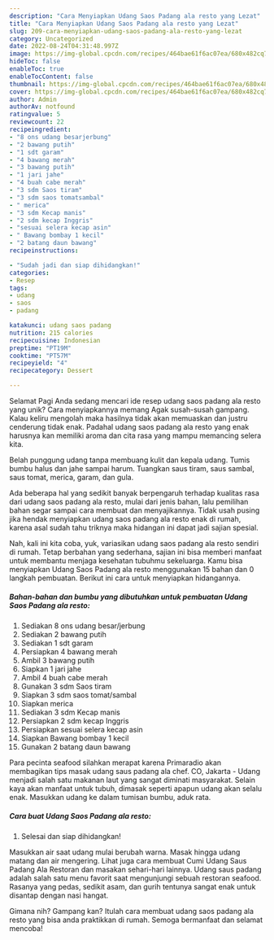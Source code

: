 ```yaml
---
description: "Cara Menyiapkan Udang Saos Padang ala resto yang Lezat"
title: "Cara Menyiapkan Udang Saos Padang ala resto yang Lezat"
slug: 209-cara-menyiapkan-udang-saos-padang-ala-resto-yang-lezat
category: Uncategorized
date: 2022-08-24T04:31:48.997Z
image: https://img-global.cpcdn.com/recipes/464bae61f6ac07ea/680x482cq70/udang-saos-padang-ala-resto-foto-resep-utama.jpg
hideToc: false
enableToc: true
enableTocContent: false
thumbnail: https://img-global.cpcdn.com/recipes/464bae61f6ac07ea/680x482cq70/udang-saos-padang-ala-resto-foto-resep-utama.jpg
cover: https://img-global.cpcdn.com/recipes/464bae61f6ac07ea/680x482cq70/udang-saos-padang-ala-resto-foto-resep-utama.jpg
author: Admin
authorAv: notfound
ratingvalue: 5
reviewcount: 22
recipeingredient:
- "8 ons udang besarjerbung"
- "2 bawang putih"
- "1 sdt garam"
- "4 bawang merah"
- "3 bawang putih"
- "1 jari jahe"
- "4 buah cabe merah"
- "3 sdm Saos tiram"
- "3 sdm saos tomatsambal"
- " merica"
- "3 sdm Kecap manis"
- "2 sdm kecap Inggris"
- "sesuai selera kecap asin"
- " Bawang bombay 1 kecil"
- "2 batang daun bawang"
recipeinstructions:

- "Sudah jadi dan siap dihidangkan!"
categories:
- Resep
tags:
- udang
- saos
- padang

katakunci: udang saos padang 
nutrition: 215 calories
recipecuisine: Indonesian
preptime: "PT19M"
cooktime: "PT57M"
recipeyield: "4"
recipecategory: Dessert

---
```



Selamat Pagi Anda sedang mencari ide resep udang saos padang ala resto yang unik? Cara menyiapkannya memang Agak susah-susah gampang. Kalau keliru mengolah maka hasilnya tidak akan memuaskan dan justru cenderung tidak enak. Padahal udang saos padang ala resto yang enak harusnya kan memiliki aroma dan cita rasa yang mampu memancing selera kita.


Belah punggung udang tanpa membuang kulit dan kepala udang. Tumis bumbu halus dan jahe sampai harum. Tuangkan saus tiram, saus sambal, saus tomat, merica, garam, dan gula.

Ada beberapa hal yang sedikit banyak berpengaruh terhadap kualitas rasa dari udang saos padang ala resto, mulai dari jenis bahan, lalu pemilihan bahan segar sampai cara membuat dan menyajikannya. Tidak usah pusing jika hendak menyiapkan udang saos padang ala resto enak di rumah, karena asal sudah tahu triknya maka hidangan ini dapat jadi sajian spesial.


Nah, kali ini kita coba, yuk, variasikan udang saos padang ala resto sendiri di rumah. Tetap berbahan yang sederhana, sajian ini bisa memberi manfaat untuk membantu menjaga kesehatan tubuhmu sekeluarga. Kamu bisa menyiapkan Udang Saos Padang ala resto menggunakan 15 bahan dan 0 langkah pembuatan. Berikut ini cara untuk menyiapkan hidangannya.

<!--inarticleads1-->

##### Bahan-bahan dan bumbu yang dibutuhkan untuk pembuatan Udang Saos Padang ala resto:

1. Sediakan 8 ons udang besar/jerbung
1. Sediakan 2 bawang putih
1. Sediakan 1 sdt garam
1. Persiapkan 4 bawang merah
1. Ambil 3 bawang putih
1. Siapkan 1 jari jahe
1. Ambil 4 buah cabe merah
1. Gunakan 3 sdm Saos tiram
1. Siapkan 3 sdm saos tomat/sambal
1. Siapkan  merica
1. Sediakan 3 sdm Kecap manis
1. Persiapkan 2 sdm kecap Inggris
1. Persiapkan sesuai selera kecap asin
1. Siapkan  Bawang bombay 1 kecil
1. Gunakan 2 batang daun bawang


Para pecinta seafood silahkan merapat karena Primaradio akan membagikan tips masak udang saus padang ala chef. CO, Jakarta - Udang menjadi salah satu makanan laut yang sangat diminati masyarakat. Selain kaya akan manfaat untuk tubuh, dimasak seperti apapun udang akan selalu enak. Masukkan udang ke dalam tumisan bumbu, aduk rata. 

<!--inarticleads2-->

##### Cara buat Udang Saos Padang ala resto:


1. Selesai dan siap dihidangkan!

Masukkan air saat udang mulai berubah warna. Masak hingga udang matang dan air mengering. Lihat juga cara membuat Cumi Udang Saus Padang Ala Restoran dan masakan sehari-hari lainnya. Udang saus padang adalah salah satu menu favorit saat mengunjungi sebuah restoran seafood. Rasanya yang pedas, sedikit asam, dan gurih tentunya sangat enak untuk disantap dengan nasi hangat. 

Gimana nih? Gampang kan? Itulah cara membuat udang saos padang ala resto yang bisa anda praktikkan di rumah. Semoga bermanfaat dan selamat mencoba!
